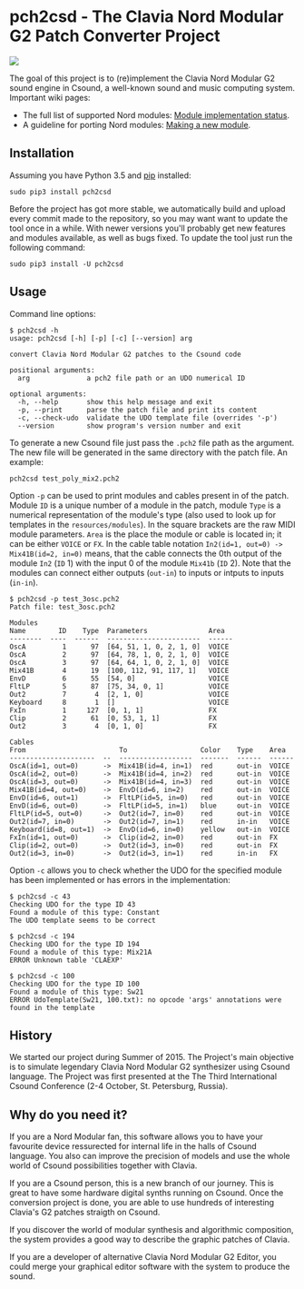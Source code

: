# pch2csd - The Clavia Nord Modular G2 Patch Converter Project

![](https://travis-ci.org/gleb812/pch2csd.svg?branch=master)

The goal of this project is to (re)implement the Clavia Nord Modular G2 sound
engine in Csound, a well-known sound and music computing system. Important wiki
pages:

- The full list of supported Nord modules: [Module implementation
  status](https://github.com/gleb812/pch2csd/wiki/Module-implementation-status).
- A guideline for porting Nord modules: [Making a new
  module](https://github.com/gleb812/pch2csd/wiki/Making-a-new-module).


## Installation

Assuming you have Python 3.5 and
[pip](https://pip.pypa.io/en/stable/installing/) installed:

```
sudo pip3 install pch2csd
```

Before the project has got more stable, we automatically build and upload every
commit made to the repository, so you may want want to update the tool once in a
while.  With newer versions you'll probably get new features and modules
available, as well as bugs fixed. To update the tool just run the following
command:

```
sudo pip3 install -U pch2csd
```

## Usage 

Command line options:

```
$ pch2csd -h
usage: pch2csd [-h] [-p] [-c] [--version] arg

convert Clavia Nord Modular G2 patches to the Csound code

positional arguments:
  arg              a pch2 file path or an UDO numerical ID

optional arguments:
  -h, --help       show this help message and exit
  -p, --print      parse the patch file and print its content
  -c, --check-udo  validate the UDO template file (overrides '-p')
  --version        show program's version number and exit
```

To generate a new Csound file just pass the `.pch2` file path as the argument.
The new file will be generated in the same directory with the patch file. An
example:

```
pch2csd test_poly_mix2.pch2
```

Option `-p` can be used to print modules and cables present in of the patch.
Module `ID` is a unique number of a module in the patch, module `Type` is a
numerical representation of the module's type (also used to look up for
templates in the `resources/modules`). In the square brackets are the raw MIDI
module parameters. `Area` is the place the module or cable is located in; it can
be either `VOICE` or `FX`. In the cable table notation `In2(id=1, out=0) ->
Mix41B(id=2, in=0)` means, that the cable connects the 0th output of the module
`In2` (`ID` 1) with the input 0 of the module `Mix41b` (`ID` 2). Note that the
modules can connect either outputs (`out-in`) to inputs or intputs to inputs
(`in-in`).

```
$ pch2csd -p test_3osc.pch2
Patch file: test_3osc.pch2

Modules
Name        ID    Type  Parameters               Area
--------  ----  ------  -----------------------  ------
OscA         1      97  [64, 51, 1, 0, 2, 1, 0]  VOICE
OscA         2      97  [64, 78, 1, 0, 2, 1, 0]  VOICE
OscA         3      97  [64, 64, 1, 0, 2, 1, 0]  VOICE
Mix41B       4      19  [100, 112, 91, 117, 1]   VOICE
EnvD         6      55  [54, 0]                  VOICE
FltLP        5      87  [75, 34, 0, 1]           VOICE
Out2         7       4  [2, 1, 0]                VOICE
Keyboard     8       1  []                       VOICE
FxIn         1     127  [0, 1, 1]                FX
Clip         2      61  [0, 53, 1, 1]            FX
Out2         3       4  [0, 1, 0]                FX

Cables
From                       To                  Color    Type    Area
---------------------  --  ------------------  -------  ------  ------
OscA(id=1, out=0)      ->  Mix41B(id=4, in=1)  red      out-in  VOICE
OscA(id=2, out=0)      ->  Mix41B(id=4, in=2)  red      out-in  VOICE
OscA(id=3, out=0)      ->  Mix41B(id=4, in=3)  red      out-in  VOICE
Mix41B(id=4, out=0)    ->  EnvD(id=6, in=2)    red      out-in  VOICE
EnvD(id=6, out=1)      ->  FltLP(id=5, in=0)   red      out-in  VOICE
EnvD(id=6, out=0)      ->  FltLP(id=5, in=1)   blue     out-in  VOICE
FltLP(id=5, out=0)     ->  Out2(id=7, in=0)    red      out-in  VOICE
Out2(id=7, in=0)       ->  Out2(id=7, in=1)    red      in-in   VOICE
Keyboard(id=8, out=1)  ->  EnvD(id=6, in=0)    yellow   out-in  VOICE
FxIn(id=1, out=0)      ->  Clip(id=2, in=0)    red      out-in  FX
Clip(id=2, out=0)      ->  Out2(id=3, in=0)    red      out-in  FX
Out2(id=3, in=0)       ->  Out2(id=3, in=1)    red      in-in   FX
```

Option `-c` allows you to check whether the UDO for the specified module has
been implemented or has errors in the implementation:

```
$ pch2csd -c 43
Checking UDO for the type ID 43
Found a module of this type: Constant
The UDO template seems to be correct

$ pch2csd -c 194
Checking UDO for the type ID 194
Found a module of this type: Mix21A
ERROR Unknown table 'CLAEXP'

$ pch2csd -c 100
Checking UDO for the type ID 100
Found a module of this type: Sw21
ERROR UdoTemplate(Sw21, 100.txt): no opcode 'args' annotations were found in the template
```

## History

We started our project during Summer of 2015. The Project's main objective is to
simulate legendary Clavia Nord Modular G2 synthesizer using Csound language. The
Project was first presented at the The Third International Csound Conference
(2-4 October, St. Petersburg, Russia).

## Why do you need it?

If you are a Nord Modular fan, this software allows you to have your favourite
device ressurected for internal life in the halls of Csound language. You also
can improve the precision of models and use the whole world of Csound
possibilities together with Clavia.

If you are a Csound person, this is a new branch of our journey. This is great
to have some hardware digital synths running on Csound. Once the conversion
project is done, you are able to use hundreds of interesting Clavia's G2 patches
straigth on Csound.

If you discover the world of modular synthesis and algorithmic composition, the
system provides a good way to describe the graphic patches of Clavia.

If you are a developer of alternative Clavia Nord Modular G2 Editor, you could
merge your graphical editor software with the system to produce the sound.
